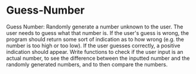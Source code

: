 # Guess-Number
Guess Number: Randomly generate a number unknown to the user. The user needs to
guess what that number is. If the user's guess is wrong, the program should return some
sort of indication as to how wrong (e.g. the number is too high or too low). If the user
guesses correctly, a positive indication should appear. Write functions to check if the user
input is an actual number, to see the difference between the inputted number and the
randomly generated numbers, and to then compare the numbers.
